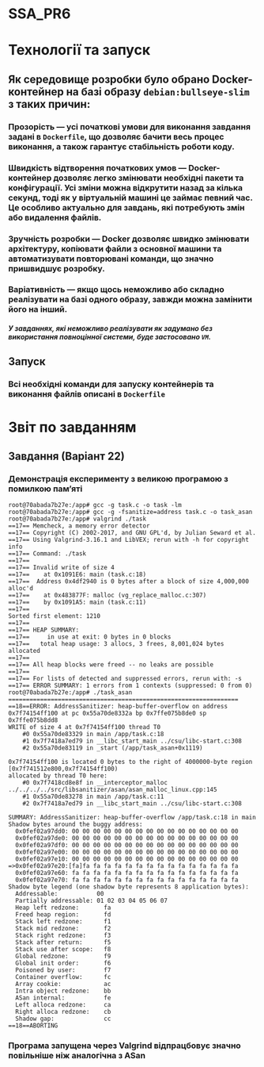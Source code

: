 # SSA_PR6

# Технології та запуск

## Як середовище розробки було обрано Docker-контейнер на базі образу `debian:bullseye-slim` з таких причин:

### Прозорість — усі початкові умови для виконання завдання задані в `Dockerfile`, що дозволяє бачити весь процес виконання, а також гарантує стабільність роботи коду.

### Швидкість відтворення початкових умов — Docker-контейнер дозволяє легко змінювати необхідні пакети та конфігурації. Усі зміни можна відкрутити назад за кілька секунд, тоді як у віртуальній машині це займає певний час. Це особливо актуально для завдань, які потребують змін або видалення файлів.

### Зручність розробки — Docker дозволяє швидко змінювати архітектуру, копіювати файли з основної машини та автоматизувати повторювані команди, що значно пришвидшує розробку.

### Варіативність — якщо щось неможливо або складно реалізувати на базі одного образу, завжди можна замінити його на інший.

#### *У завданнях, які неможливо реалізувати як задумано без використання повноцінної системи, буде застосовано `VM`.*

## Запуск

### Всі необхідні команди для запуску контейнерів та виконання файлів описані в `Dockerfile`

# Звіт по завданням

## Завдання (Варіант 22)

### Демонстрація експерименту з великою програмою з помилкою памʼяті

```
root@70abada7b27e:/app# gcc -g task.c -o task -lm
root@70abada7b27e:/app# gcc -g -fsanitize=address task.c -o task_asan
root@70abada7b27e:/app# valgrind ./task
==17== Memcheck, a memory error detector
==17== Copyright (C) 2002-2017, and GNU GPL'd, by Julian Seward et al.
==17== Using Valgrind-3.16.1 and LibVEX; rerun with -h for copyright info
==17== Command: ./task
==17==
==17== Invalid write of size 4
==17==    at 0x1091E6: main (task.c:18)
==17==  Address 0x4df2940 is 0 bytes after a block of size 4,000,000 alloc'd
==17==    at 0x483877F: malloc (vg_replace_malloc.c:307)
==17==    by 0x1091A5: main (task.c:11)
==17==
Sorted first element: 1210
==17== 
==17== HEAP SUMMARY:
==17==     in use at exit: 0 bytes in 0 blocks
==17==   total heap usage: 3 allocs, 3 frees, 8,001,024 bytes allocated
==17==
==17== All heap blocks were freed -- no leaks are possible
==17==
==17== For lists of detected and suppressed errors, rerun with: -s
==17== ERROR SUMMARY: 1 errors from 1 contexts (suppressed: 0 from 0)
root@70abada7b27e:/app# ./task_asan
=================================================================
==18==ERROR: AddressSanitizer: heap-buffer-overflow on address 0x7f74154ff100 at pc 0x55a70de8332a bp 0x7ffe075b8de0 sp 0x7ffe075b8dd8
WRITE of size 4 at 0x7f74154ff100 thread T0
    #0 0x55a70de83329 in main /app/task.c:18
    #1 0x7f7418a7ed79 in __libc_start_main ../csu/libc-start.c:308
    #2 0x55a70de83119 in _start (/app/task_asan+0x1119)

0x7f74154ff100 is located 0 bytes to the right of 4000000-byte region [0x7f741512e800,0x7f74154ff100)
allocated by thread T0 here:
    #0 0x7f7418cd8e8f in __interceptor_malloc ../../../../src/libsanitizer/asan/asan_malloc_linux.cpp:145
    #1 0x55a70de83278 in main /app/task.c:11
    #2 0x7f7418a7ed79 in __libc_start_main ../csu/libc-start.c:308

SUMMARY: AddressSanitizer: heap-buffer-overflow /app/task.c:18 in main
Shadow bytes around the buggy address:
  0x0fef02a97dd0: 00 00 00 00 00 00 00 00 00 00 00 00 00 00 00 00
  0x0fef02a97de0: 00 00 00 00 00 00 00 00 00 00 00 00 00 00 00 00
  0x0fef02a97df0: 00 00 00 00 00 00 00 00 00 00 00 00 00 00 00 00
  0x0fef02a97e00: 00 00 00 00 00 00 00 00 00 00 00 00 00 00 00 00
  0x0fef02a97e10: 00 00 00 00 00 00 00 00 00 00 00 00 00 00 00 00
=>0x0fef02a97e20:[fa]fa fa fa fa fa fa fa fa fa fa fa fa fa fa fa
  0x0fef02a97e60: fa fa fa fa fa fa fa fa fa fa fa fa fa fa fa fa
  0x0fef02a97e70: fa fa fa fa fa fa fa fa fa fa fa fa fa fa fa fa
Shadow byte legend (one shadow byte represents 8 application bytes):
  Addressable:           00
  Partially addressable: 01 02 03 04 05 06 07
  Heap left redzone:       fa
  Freed heap region:       fd
  Stack left redzone:      f1
  Stack mid redzone:       f2
  Stack right redzone:     f3
  Stack after return:      f5
  Stack use after scope:   f8
  Global redzone:          f9
  Global init order:       f6
  Poisoned by user:        f7
  Container overflow:      fc
  Array cookie:            ac
  Intra object redzone:    bb
  ASan internal:           fe
  Left alloca redzone:     ca
  Right alloca redzone:    cb
  Shadow gap:              cc
==18==ABORTING
```

### Програма запущена через Valgrind відпрацбовує значно повільніше ніж аналогічна з ASan
